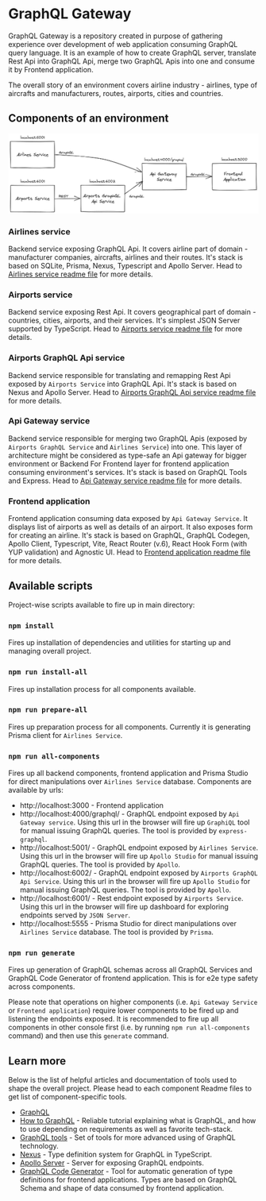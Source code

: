 # GraphQL Gateway

GraphQL Gateway is a  repository created in purpose of gathering experience over development of web application consuming GraphQL query language. It is an example of how to create GraphQL server, translate Rest Api into GraphQL Api, merge two GraphQL Apis into one and consume it by Frontend application.

The overall story of an environment covers airline industry - airlines, type of aircrafts and manufacturers, routes, airports, cities and countries.

## Components of an environment

![Architecture schema](readme-img/architectural-schema.png)

### Airlines service

Backend service exposing GraphQL Api. It covers airline part of domain - manufacturer companies, aircrafts, airlines and their routes. It's stack is based on SQLite, Prisma, Nexus, Typescript and Apollo Server. Head to [Airlines service readme file](/components/airlines-service/README.md) for more details.

### Airports service

Backend service exposing Rest Api. It covers geographical part of domain - countries, cities, airports, and their services. It's simplest JSON Server supported by TypeScript. Head to [Airports service readme file](/components/airports-service/README.md) for more details.

### Airports GraphQL Api service

Backend service responsible for translating and remapping Rest Api exposed by `Airports Service` into GraphQL Api. It's stack is based on Nexus and Apollo Server. Head to [Airports GraphQL Api service readme file](/components/airports-graphql-api/README.md) for more details.

### Api Gateway service

Backend service responsible for merging two GraphQL Apis (exposed by `Airports GraphQL Service` and `Airlines Service`) into one. This layer of architecture might be considered as type-safe an Api gateway for bigger environment or Backend For Frontend layer for frontend application consuming environment's services. It's stack is based on GraphQL Tools and Express. Head to [Api Gateway service readme file](/components/api-gateway/README.md) for more details.

### Frontend application

Frontend application consuming data exposed by `Api Gateway Service`. It displays list of airports as well as details of an airport. It also exposes form for creating an airline. It's stack is based on GraphQL, GraphQL Codegen, Apollo Client, Typescript, Vite, React Router (v.6), React Hook Form (with YUP validation) and Agnostic UI. Head to [Frontend application readme file](/components/frontend/README.md) for more details.

## Available scripts

Project-wise scripts available to fire up in main directory:

### `npm install`

Fires up installation of dependencies and utilities for starting up and managing overall project.

### `npm run install-all`

Fires up installation process for all components available.

### `npm run prepare-all`

Fires up preparation process for all components. Currently it is generating Prisma client for `Airlines Service`.

### `npm run all-components`

Fires up all backend components, frontend application and Prisma Studio for direct manipulations over `Airlines Service` database. Components are available by urls:

- http://localhost:3000 - Frontend application
- http://localhost:4000/graphql/ - GraphQL endpoint exposed by `Api Gateway service`. Using this url in the browser will fire up `GraphiQL` tool for manual issuing GraphQL queries. The tool is provided by `express-graphql`.
- http://localhost:5001/ - GraphQL endpoint exposed by `Airlines Service`. Using this url in the browser will fire up `Apollo Studio` for manual issuing GraphQL queries. The tool is provided by `Apollo`.
- http://localhost:6002/ - GraphQL endpoint exposed by `Airports GraphQL Api Service`. Using this url in the browser will fire up `Apollo Studio` for manual issuing GraphQL queries. The tool is provided by `Apollo`.
- http://localhost:6001/ - Rest endpoint exposed by `Airports Service`. Using this url in the browser will fire up dashboard for exploring endpoints served by `JSON Server`.
- http://localhost:5555 - Prisma Studio for direct manipulations over `Airlines Service` database. The tool is provided by `Prisma`.

### `npm run generate`

Fires up generation of GraphQL schemas across all GraphQL Services and GraphQL Code Generator of frontend application. This is for e2e type safety across components.

Please note that operations on higher components (i.e. `Api Gateway Service` or `Frontend application`) require lower components to be fired up and listening the endpoints exposed. It is recommended to fire up all components in other console first (i.e. by running `npm run all-components` command) and then use this `generate` command.

## Learn more

Below is the list of helpful articles and documentation of tools used to shape the overall project. Please head to each component Readme files to get list of component-specific tools.

- [GraphQL](https://graphql.org/)
- [How to GraphQL](https://www.howtographql.com/) - Reliable tutorial explaining what is GraphQL, and how to use depending on requirements as well as favorite tech-stack.
- [GraphQL tools](https://www.the-guild.dev/graphql/tools) - Set of tools for more advanced using of GraphQL technology.
- [Nexus](https://nexusjs.org/docs/) - Type definition system for GraphQL in TypeScript.
- [Apollo Server](https://www.apollographql.com/docs/apollo-server/) - Server for exposing GraphQL endpoints.
- [GraphQL Code Generator](https://github.com/dotansimha/graphql-code-generator#readme) - Tool for automatic generation of type definitions for frontend applications. Types are based on GraphQL Schema and shape of data consumed by frontend application.